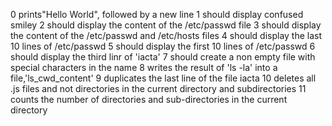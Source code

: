 0 prints"Hello World", followed by a new line
1 should display confused smiley
2 should display the content of the /etc/passwd file
3 should display the content of the /etc/passwd and /etc/hosts files
4 should display the last 10 lines of /etc/passwd
5 should display the first 10 lines of /etc/passwd
6 should display the third linr of 'iacta'
7 should create a non empty file with special characters in the name
8 writes the result of 'ls -la' into a file,'ls\_cwd\_content'
9 duplicates the last line of the file iacta
10 deletes all .js files and not directories in the current directory and subdirectories
11 counts the number of directories and sub-directories in the current directory
